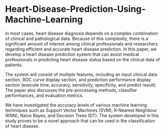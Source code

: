 # Heart-Disease-Prediction-Using-Machine-Learning
In most cases, heart disease diagnosis depends on a complex combination of clinical and pathological data. Because of this complexity, there is a significant amount of interest among clinical professionals and researchers regarding efficient and accurate heart disease prediction. In this paper, we develop a heart disease prediction system that can assist medical professionals in predicting heart disease status based on the clinical data of patients. 

The system will consist of multiple features, including an input clinical data section, ROC curve display section, and prediction performance display section (execute time, accuracy, sensitivity, specificity, and predict result). The paper also discusses the pre-processing methods, classifier performances, and evaluation metrics. 

We have investigated the accuracy levels of various machine learning techniques such as Support Vector Machines (SVM), K-Nearest Neighbour (KNN), Naïve Bayes, and Decision Trees (DT). The system developed in this study proves to be a novel approach that can be used in the classification of heart disease.
